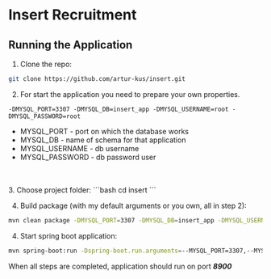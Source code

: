 # Insert Recruitment
## Running the Application

1. Clone the repo:
```bash
git clone https://github.com/artur-kus/insert.git
```

2. For start the application you need to prepare your own properties.
```text
-DMYSQL_PORT=3307 -DMYSQL_DB=insert_app -DMYSQL_USERNAME=root -DMYSQL_PASSWORD=root
```
- MYSQL_PORT - port on which the database works
- MYSQL_DB - name of schema for that application
- MYSQL_USERNAME - db username
- MYSQL_PASSWORD - db password user
<br>
<br>
3. Choose project folder:
```bash
cd insert
```

4. Build package (with my default arguments or you own, all in step 2):
```bash
mvn clean package -DMYSQL_PORT=3307 -DMYSQL_DB=insert_app -DMYSQL_USERNAME=root -DMYSQL_PASSWORD=root
 ```

4. Start spring boot application:
```bash
mvn spring-boot:run -Dspring-boot.run.arguments=--MYSQL_PORT=3307,--MYSQL_DB=insert_app,--MYSQL_USERNAME=root,--MYSQL_PASSWORD=root
```

When all steps are completed, application should run on port ***8900*** 
